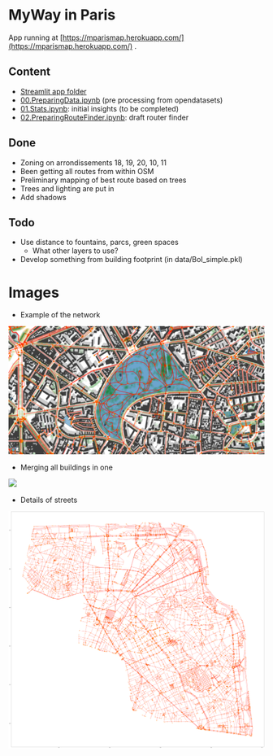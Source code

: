 # MyWay in Paris

App running at [https://mparismap.herokuapp.com/](https://mparismap.herokuapp.com/) . 

## Content

* [Streamlit app folder](./app/)
* [00.PreparingData.ipynb](00.PreparingData.ipynb) (pre processing from opendatasets)
* [01.Stats.ipynb](01.Stats.ipynb): initial insights (to be completed)
* [02.PreparingRouteFinder.ipynb](02.PreparingRouteFinder.ipynb): draft router finder

## Done

* Zoning on arrondissements 18, 19, 20, 10, 11
* Been getting all routes from within OSM
* Preliminary mapping of best route based on trees
* Trees and lighting are put in
* Add shadows

## Todo

* Use distance to fountains, parcs, green spaces
  * What other layers to use?
* Develop something from building footprint (in data/BoI_simple.pkl)

# Images


* Example of the network

![](images/00.PreppingData_parc.png)

* Merging all buildings in one

![](images/dissolving.png)

* Details of streets

![](images/streets.png)

